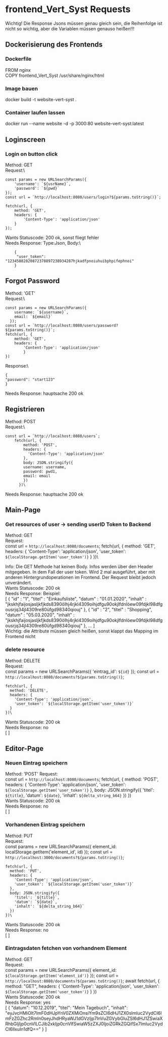 # frontend_Vert_Syst Requests
Wichtig! Die Response Jsons müssen genau gleich sein, die Reihenfolge ist nicht so wichtig, aber die Variablen müssen genauso heißen!!!


## Dockerisierung des Frontends
### Dockerfile
FROM nginx\
COPY frontend_Vert_Syst /usr/share/nginx/html
### Image bauen
docker build -t website-vert-syst .
### Container laufen lassen
docker run --name website -d -p 3000:80 website-vert-syst:latest

## Loginscreen

### Login on button click
Method: GET\
Request:\
```
const params = new URLSearchParams({
	'username': `${usrName}`,
	'password': `${pwd}`
});
const url = `http://localhost:8080/users/login?${params.toString()}`;

fetch(url, {
	method: 'GET',
	headers: {
		'Content-Type': 'application/json'
	}
});
```
Wants Statuscode: 200 ok, sonst fliegt fehler\
Needs Response: Type:Json, Body:\
```
    {
     "user_token": "12345882820872378897238934287hjkadfpnoiuhuibphpifephnoi"
    }
```
## Forgot Password
 Method: 'GET'\
 Request:\
```
const params = new URLSearchParams({
	username: `${username}`,
	email: `${email}`
  });
const url = `http://localhost:8080/users/password?${params.toString()}`;
fetch(url, {
	method: 'GET',
	headers: {
		'Content-Type': 'application/json'
        }
})
```
 Response:\
 ```
 {
 "password": "start123"
 }
 ```
 Needs Response: hauptsache 200 ok

## Registrieren
Method: POST\
Request:\
```
const url = `http://localhost:8080/users`;
	fetch(url, {
        method: 'POST',
        headers: {
          'Content-Type': 'application/json'
        },
        body: JSON.stringify({
		username: username,
		password: pwd1,
		email: email
        })
      })\
```
 Needs Response: hauptsache 200 ok

## Main-Page

### Get resources of user -> sending userID Token to Backend
Method: GET\
Request:\
const url = `http://localhost:8080/documents`;
    fetch(url, {
  		method: 'GET',
  		headers: {
  			'Content-Type': 'application/json',
        'user_token': `${localStorage.getItem('user_token')}`
  		}
  	})\

Info: Die GET Methode hat keinen Body. Infos werden über den Header mitgegeben. In dem Fall der user token. Wird 2 mal ausgeführt, aber mit anderen Hintergrundoperationen im Frontend. Der Request bleibt jedoch unverändert.\
Wants Statuscode: 200 ok\
Needs Response: Beispiel:\
[
  {
    "id" : "1",
    "titel" : "Einkaufsliste",
    "datum" : "01.01.2020",
    "inhalt" : "jkskhjfaijosjasljkfjkds8390ölhj4rjkl4309oihjdfgu90okjlfdnlöew09fdjkl98dfgousrjq34jl4309re80üfgd98340qiouj"
  },
  {
    "id" : "2",
    "titel" : "Shopping",
    "datum" : "05.03.2020",
    "inhalt" : "jkskhjfaijosjasljkfjkds8390ölhj4rjkl4309oihjdfgu90okjlfdnlöew09fdjkl98dfgousrjq34jl4309re80üfgd98340qiouj"
  }, ...
]\
Wichtig: die Attribute müssen gleich heißen, sonst klappt das Mapping im Frontend nicht

### delete resource
Method: DELETE\
Request:\
  const params = new URLSearchParams({
      'eintrag_id': `${id}`
    });
    const url = `http://localhost:8080/documents?${params.toString()}`;

    fetch(url, {
      method: 'DELETE',
      headers: {
        'Content-Type': 'application/json',
        'user_token': `${localStorage.getItem('user_token')}`
      }
    })\
Wants Statuscode: 200 ok\
Needs Response: no\
[
]

## Editor-Page

### Neuen Eintrag speichern
Method: 'POST'
Request:\
    const url = `http://localhost:8080/documents`;
    fetch(url, {
      method: 'POST',
      headers: {
        'Content-Type': 'application/json',
        'user_token': `${localStorage.getItem('user_token')}`
      },
      body: JSON.stringify({
        'titel': `${title}`,
        'datum': `${date}`,
        'inhalt': `${delta_string_b64}`
      })
    })\
Wants Statuscode: 200 ok\
Needs Response: no\
[
]

### Vorhandenen Eintrag speichern
Method: PUT\
Request:\
const params = new URLSearchParams({
  		element_id: localStorage.getItem('element_id', id)
  	});
    const url = `http://localhost:3000/documents?${params.toString()}`;

    fetch(url, {
      method: 'PUT',
      headers: {
        'Content-Type': 'application/json',
        'user_token': `${localStorage.getItem('user_token')}`
      },
      body: JSON.stringify({
        'titel': `${title}`,
        'datum': `${date}`,
        'inhalt': `${delta_string_b64}`
      })
    })\
Wants Statuscode: 200 ok\
Needs Response: no\
[
]

### Eintragsdaten fetchen von vorhandnem Element
Method: GET\
Request:\
  const params = new URLSearchParams({
    element_id: `${localStorage.getItem('element_id')}`
  });
  const url = `http://localhost:8080/documents?${params.toString()}`;
  await fetch(url, {
    method: "GET",
    headers: {
      'Content-Type': 'application/json',
      'user_token': `${localStorage.getItem('user_token')}`
    }
  })\
Wants Statuscode: 200 ok\
Needs Response: yes\
[
{
    "datum": "10.12.2019",
    "titel": "Mein Tagebuch",
    "inhalt": "eyJvcHMiOlt7ImF0dHJpYnV0ZXMiOnsiYm9sZCI6dHJ1ZX0sImluc2VydCI6ImFzZGZhc2RmIn0seyJhdHRyaWJ1dGVzIjp7InVuZGVybGluZSI6dHJ1ZSwiaXRhbGljIjp0cnVlLCJib2xkIjp0cnVlfSwiaW5zZXJ0IjoiZGRkZGQifSx7Imluc2VydCI6IlxuIn1dfQ=="
}
]
